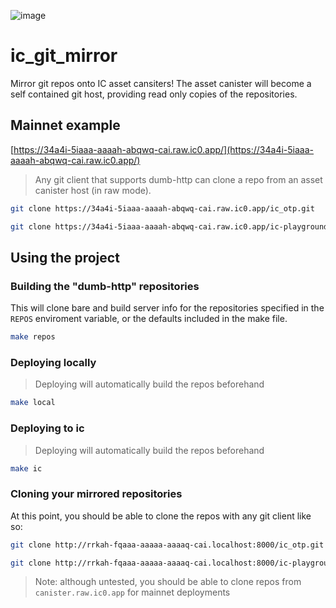 ![image](https://user-images.githubusercontent.com/8976745/188801429-a737c73f-3449-479a-be1e-ceb4860e3540.png)

# ic_git_mirror

Mirror git repos onto IC asset cansiters! The asset canister will become a self contained git host, providing read only copies of the repositories.

## Mainnet example

[https://34a4i-5iaaa-aaaah-abqwq-cai.raw.ic0.app/](https://34a4i-5iaaa-aaaah-abqwq-cai.raw.ic0.app/)

> Any git client that supports dumb-http can clone a repo from an asset canister host (in raw mode).

```bash
git clone https://34a4i-5iaaa-aaaah-abqwq-cai.raw.ic0.app/ic_otp.git
```

```bash
git clone https://34a4i-5iaaa-aaaah-abqwq-cai.raw.ic0.app/ic-playground.git
```

## Using the project

### Building the "dumb-http" repositories

This will clone bare and build server info for the repositories specified in the `REPOS` enviroment variable, or the defaults included in the make file.

```bash
make repos
```

### Deploying locally

> Deploying will automatically build the repos beforehand

```bash
make local
```

### Deploying to ic

> Deploying will automatically build the repos beforehand


```bash
make ic
```

### Cloning your mirrored repositories

At this point, you should be able to clone the repos with any git client like so:

```bash
git clone http://rrkah-fqaaa-aaaaa-aaaaq-cai.localhost:8000/ic_otp.git
```
```bash
git clone http://rrkah-fqaaa-aaaaa-aaaaq-cai.localhost:8000/ic-playground.git
```

> Note: although untested, you should be able to clone repos from `canister.raw.ic0.app` for mainnet deployments